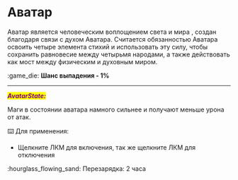 # Аватар

Аватар является человеческим воплощением света и мира , создан благодаря связи с духом Аватара. Считается обязанностью Аватара освоить четыре элемента стихий и использовать эту силу, чтобы сохранить равновесие между четырьмя народами, а также действовать как мост между физическим и духовным миром.

:game\_die: **Шанс выпадения - 1%**

****

_<mark style="color:purple;">**AvatarState:**</mark>_

Маги в состоянии аватара намного сильнее и получают меньше урона от атак.

:keyboard: Для применения:

* Щелкните ЛКМ для включения, так же щелкните ЛКМ для отключения

:hourglass\_flowing\_sand: Перезарядка: 2 часа
